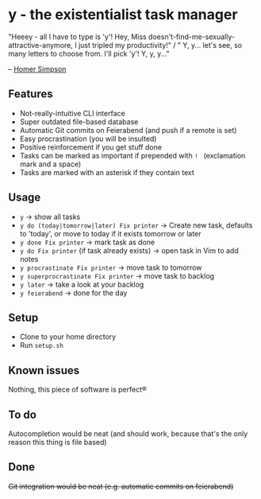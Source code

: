 # y - the existentialist task manager

"Heeey - all I have to type is 'y'! Hey, Miss doesn't-find-me-sexually-attractive-anymore, I just tripled my productivity!" / " Y, y... let's see, so many letters to choose from. I'll pick 'y'! Y, y, y..."

– [Homer Simpson](https://youtu.be/R_rF4kcqLkI?t=1m50s)

## Features
+ Not-really-intuitive CLI interface
+ Super outdated file-based database
+ Automatic Git commits on Feierabend (and push if a remote is set)
+ Easy procrastination (you will be insulted)
+ Positive reinforcement if you get stuff done
+ Tasks can be marked as important if prepended with `! ` (exclamation mark and a space)
+ Tasks are marked with an asterisk if they contain text

## Usage
+ `y` -> show all tasks
+ `y do (today|tomorrow|later) Fix printer` -> Create new task, defaults to 'today', or move to today if it exists tomorrow or later
+ `y done Fix printer` -> mark task as done
+ `y do Fix printer` (if task already exists) -> open task in Vim to add notes
+ `y procrastinate Fix printer` -> move task to tomorrow
+ `y superprocrastinate Fix printer` -> move task to backlog
+ `y later` -> take a look at your backlog
+ `y feierabend` -> done for the day

## Setup
+ Clone to your home directory
+ Run `setup.sh`

## Known issues
Nothing, this piece of software is perfect®

## To do

Autocompletion would be neat (and should work, because that's the only reason this thing is file based)

## Done
~~Git integration would be neat (e.g. automatic commits on feierabend)~~
